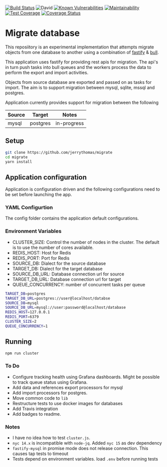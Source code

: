 [![Build Status](https://travis-ci.org/jerrythomas/migrate.svg?branch=master)](https://travis-ci.org/jerrythomas/migrate.svg?branch=master)
![David](https://img.shields.io/david/jerrythomas/migrate)
[![Known Vulnerabilities](https://snyk.io/test/github/jerrythomas/migrate/badge.svg)](https://snyk.io/test/github/jerrythomas/migrate)
[![Maintainability](https://api.codeclimate.com/v1/badges/86a5815e23a6c3313a4b/maintainability)](https://codeclimate.com/github/jerrythomas/migrate/maintainability)
[![Test Coverage](https://api.codeclimate.com/v1/badges/86a5815e23a6c3313a4b/test_coverage)](https://codeclimate.com/github/jerrythomas/migrate/test_coverage)
[![Coverage Status](https://coveralls.io/repos/github/jerrythomas/migrate/badge.svg)](https://coveralls.io/github/jerrythomas/migrate)

# Migrate database

This reposiitory is an experimental implementation that attempts migrate objects from one database to another using a combination of [fastify](https://www.fastify.io/) & [bull](https://optimalbits.github.io/bull/).

This application uses fastify for providing rest apis for migration. The api's in turn push tasks into bull queues and the workers process the data to perform the export and import activities.

Objects from source database are exported and passed on as tasks for import. The aim is to support migration between mysql, sqlite, mssql and postgres.

Application currently provides support for migration between the following

| Source | Target   | Notes       |
|--------|----------|-------------|
| mysql  | postgres | in-progress |

## Setup

```bash
git clone https://github.com/jerrythomas/migrate
cd migrate
yarn install
```

## Application configuration

Application is configuration driven and the following configurations need to be set before launching the app.

### YAML Configurtion

The config folder contains the application default configurations.

### Environment Variables

* CLUSTER_SIZE: Control the number of nodes in the cluster. The default is to use the number of cores available.
* REDIS_HOST: Host for Redis
* REDIS_PORT: Port for Redis
* SOURCE_DB: Dialect for the source database
* TARGET_DB: Dialect for the target database
* SOURCE_DB_URL: Database connection url for source
* TARGET_DB_URL: Database connection url for target
* QUEUE_CONCURRENCY: number of concurrent tasks per queue

```bash
TARGET_DB=postgres
TARGET_DB_URL=postgres://user@localhost/databse
SOURCE_DB=mysql
SOURCE_DB_URL=mysql://user:password@localhost/database
REDIS_HOST=127.0.0.1
REDIS_PORT=6379
CLUSTER_SIZE=2
QUEUE_CONCURRENCY=1
```

## Running

```bash
npm run cluster
```

### To Do

* Configure tracking health using Grafana dashboards. Might be possible to track queue status using Grafana.
* Add data and references export processors for mysql
* Add import processors for postgres.
* Move common code to `lib`
* Restructure tests to use docker images for databases
* Add Travis integration
* Add badges to readme.

### Notes

* I have no idea how to test `cluster.js`.
* `nyc 14.x` is incompatible with `node-jq`. Added `nyc 15` as dev dependency
* `fastify-mysql` in promise mode does not release connection. This causes tap tests to timeout
* Tests depend on environment variables. load `.env` before running tests
